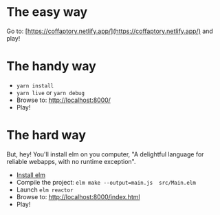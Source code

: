 # The easy way

Go to: [https://coffaptory.netlify.app/](https://coffaptory.netlify.app/) and play!

# The handy way

* `yarn install`
* `yarn live` or `yarn debug`
* Browse to: [http://localhost:8000/](http://localhost:8000/)
* Play!

# The hard way

But, hey! You'll install elm on you computer, "A delightful language for reliable webapps, with no runtime exception".

* [Install elm](https://guide.elm-lang.org/install/elm.html)
* Compile the project: 
   ```elm make --output=main.js  src/Main.elm```
* Launch `elm reactor`
* Browse to: [http://localhost:8000/index.html](http://localhost:8000/index.html)
* Play!

